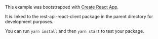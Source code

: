 This example was bootstrapped with [Create React App](https://github.com/facebook/create-react-app).

It is linked to the rest-api-react-client package in the parent directory for development purposes.

You can run `yarn install` and then `yarn start` to test your package.
